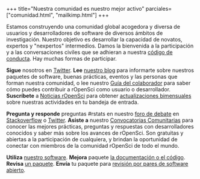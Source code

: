 \+++
title="Nuestra comunidad es nuestro mejor activo"
 parciales= ["comunidad.html", "mailkimp.html"]
\+++

Estamos construyendo una comunidad global acogedora y diversa de usuarios y desarrolladores de software de diversos ámbitos de investigación. Nuestro objetivo es desarrollar la capacidad de novatos, expertos y "nexpertos" intermedios. Damos la bienvenida a la participación y a las conversaciones civiles que se adhieran a nuestra [código de conducta](/code-of-conduct). Hay muchas formas de participar.

**Sigue** nosotros en [Twitter](https://twitter.com/ropensci). **Lee** [nuestro blog](/blog/) para informarte sobre nuestros paquetes de software, buenas prácticas, eventos y las personas que forman nuestra comunidad, o lee nuestro [Guía del colaborador](https://devguide.ropensci.org/contributingguide.html) para saber cómo puedes contribuir a rOpenSci como usuario o desarrollador. **Suscríbete** a [Noticias rOpenSci](/#subscribe) para obtener [actualizaciones bimensuales](https://news.ropensci.org/) sobre nuestras actividades en tu bandeja de entrada.

**Pregunta y responde** preguntas #rstats en nuestro [foro de debate](https://discuss.ropensci.org/) en [Stackoverflow](https://stackoverflow.com/questions/tagged/ropensci) o [Twitter](https://twitter.com/rOpenSci). **Asiste a** nuestro [Convocatorias Comunitarias](/commcalls/) para conocer las mejores prácticas, preguntas y respuestas con desarrolladores conocidos y saber más sobre los avances de rOpenSci. Son gratuitas y abiertas a la participación de cualquiera, y brindan la oportunidad de conectar con miembros de la comunidad rOpenSci de todo el mundo.

**Utiliza** [nuestro software](/packages/). **Mejora** paquete [la documentación o el código](https://github.com/ropensci). **Revisa** [un paquete](https://devguide.ropensci.org/softwarereviewintro.html#whyreview). **Envía** tu paquete para [revisión por pares de software abierto](/software-review/).


